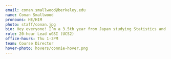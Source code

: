 ```yaml
---
email: conan.smallwood@berkeley.edu
name: Conan Smallwood
pronouns: HE/HIM
photo: staff/conan.jpg
bio: Hey everyone! I’m a 3.5th year from Japan studying Statistics and Data Science who loves playing tennis, ping pong, rocket league, and drinking coffee!
role: 20-hour Lead uGSI (UCS2)
office-hours: Thu 1-3PM
team: Course Director
hover-photo: hovers/connie-hover.png
---
```

